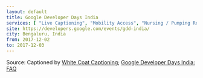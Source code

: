 ```yaml
---
layout: default
title: Google Developer Days India
services: [ "Live Captioning", "Mobility Access", "Nursing / Pumping Room", "Prayer Room" ]
site: https://developers.google.com/events/gdd-india/
city: Bengaluru, India
from: 2017-12-02
to: 2017-12-03
---
```


Source: Captioned by [White Coat Captioning](http://www.whitecoatcaptioning.com/); [Google Developer Days India: FAQ](https://developers.google.com/events/gdd-india/faq/)